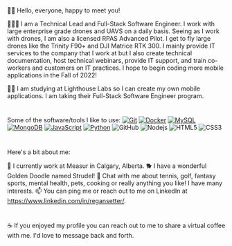 #
👋🏻 Hello, everyone, happy to meet you!

👨🏻‍💻 I am a Technical Lead and Full-Stack Software Engineer. I work with large enterprise grade drones and UAVS on a daily basis. Seeing as I work with drones, I am also a
licensed RPAS Advanced Pilot. I get to fly large drones like the Trinity F90+ and DJI Matrice RTK 300. I mainly provide IT services to the company that I work at but I also create
technical documentation, host technical webinars, provide IT support, and train co-workers and customers on IT practices. I hope to begin coding more mobile applications in the 
Fall of 2022! 

✍🏻 I am studying at Lighthouse Labs so I can create my own mobile applications. I am taking their Full-Stack Software Engineer program. 
#
Some of the software/tools I like to use:
[![Git](https://img.shields.io/badge/-Git-%23F05032?style=flat-square&logo=git&logoColor=%23ffffff)](https://git-scm.com/)
[![Docker](https://img.shields.io/badge/-Docker-2496ED?style=flat-square&logo=docker&logoColor=ffffff)](https://www.docker.com/)
[![MySQL](https://img.shields.io/badge/-MySQL-4479A1?style=flat-square&logo=MySQL&logoColor=ffffff)](https://www.mysql.com/)
[![MongoDB](https://img.shields.io/badge/-MongoDB-47A248?style=flat-square&logo=MongoDB&logoColor=ffffff)](https://www.mongodb.com/)
[![JavaScript](https://img.shields.io/badge/-JavaScript-%23F7DF1C?style=flat-square&logo=javascript&logoColor=000000&labelColor=%23F7DF1C&color=%23FFCE5A)](https://www.javascript.com/)
[![Python](https://img.shields.io/badge/-Python-3776AB?style=flat-square&logo=python&logoColor=ffffff)](https://www.python.org/)
![GitHub](https://img.shields.io/badge/-GitHub-181717?style=flat-square&logo=github)
![Nodejs](https://img.shields.io/badge/-Nodejs-black?style=flat-square&logo=Node.js)
![HTML5](https://img.shields.io/badge/-HTML5-E34F26?style=flat-square&logo=html5&logoColor=white)
![CSS3](https://img.shields.io/badge/-CSS3-1572B6?style=flat-square&logo=css3)
#

Here's a bit about me:

🚁 I currently work at Measur in Calgary, Alberta.
🐕 I have a wonderful Golden Doodle named Strudel! 
💭 Chat with me about tennis, golf, fantasy sports, mental health, pets, cooking or really anything you like! I have many interests. 
📫 You can ping me or reach out to me on LinkedIn at https://www.linkedin.com/in/regansetter/.
#
☕️ If you enjoyed my profile you can reach out to me to share a virtual coffee with me. I'd love to message back and forth.

